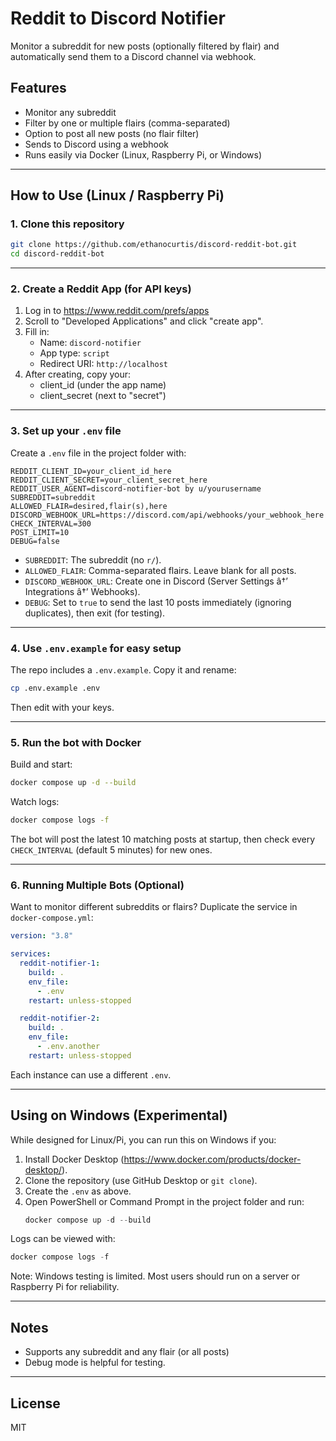 # Reddit to Discord Notifier

Monitor a subreddit for new posts (optionally filtered by flair) and automatically send them to a Discord channel via webhook.

## Features

- Monitor any subreddit
- Filter by one or multiple flairs (comma-separated)
- Option to post all new posts (no flair filter)
- Sends to Discord using a webhook
- Runs easily via Docker (Linux, Raspberry Pi, or Windows)

---

## How to Use (Linux / Raspberry Pi)

### 1. Clone this repository

```bash
git clone https://github.com/ethanocurtis/discord-reddit-bot.git
cd discord-reddit-bot
```

---

### 2. Create a Reddit App (for API keys)

1. Log in to https://www.reddit.com/prefs/apps
2. Scroll to "Developed Applications" and click "create app".
3. Fill in:
   - Name: `discord-notifier`
   - App type: `script`
   - Redirect URI: `http://localhost`
4. After creating, copy your:
   - client_id (under the app name)
   - client_secret (next to "secret")

---

### 3. Set up your `.env` file

Create a `.env` file in the project folder with:

```env
REDDIT_CLIENT_ID=your_client_id_here
REDDIT_CLIENT_SECRET=your_client_secret_here
REDDIT_USER_AGENT=discord-notifier-bot by u/yourusername
SUBREDDIT=subreddit
ALLOWED_FLAIR=desired,flair(s),here
DISCORD_WEBHOOK_URL=https://discord.com/api/webhooks/your_webhook_here
CHECK_INTERVAL=300
POST_LIMIT=10
DEBUG=false
```

- `SUBREDDIT`: The subreddit (no `r/`).
- `ALLOWED_FLAIR`: Comma-separated flairs. Leave blank for all posts.
- `DISCORD_WEBHOOK_URL`: Create one in Discord (Server Settings â†’ Integrations â†’ Webhooks).
- `DEBUG`: Set to `true` to send the last 10 posts immediately (ignoring duplicates), then exit (for testing).

---

### 4. Use `.env.example` for easy setup

The repo includes a `.env.example`. Copy it and rename:
```bash
cp .env.example .env
```
Then edit with your keys.

---

### 5. Run the bot with Docker

Build and start:
```bash
docker compose up -d --build
```

Watch logs:
```bash
docker compose logs -f
```

The bot will post the latest 10 matching posts at startup, then check every `CHECK_INTERVAL` (default 5 minutes) for new ones.

---

### 6. Running Multiple Bots (Optional)

Want to monitor different subreddits or flairs? Duplicate the service in `docker-compose.yml`:

```yaml
version: "3.8"

services:
  reddit-notifier-1:
    build: .
    env_file:
      - .env
    restart: unless-stopped

  reddit-notifier-2:
    build: .
    env_file:
      - .env.another
    restart: unless-stopped
```

Each instance can use a different `.env`.

---

## Using on Windows (Experimental)

While designed for Linux/Pi, you can run this on Windows if you:
1. Install Docker Desktop (https://www.docker.com/products/docker-desktop/).
2. Clone the repository (use GitHub Desktop or `git clone`).
3. Create the `.env` as above.
4. Open PowerShell or Command Prompt in the project folder and run:
   ```powershell
   docker compose up -d --build
   ```
Logs can be viewed with:
```powershell
docker compose logs -f
```

Note: Windows testing is limited. Most users should run on a server or Raspberry Pi for reliability.

---

## Notes

- Supports any subreddit and any flair (or all posts)
- Debug mode is helpful for testing.

---

## License

MIT